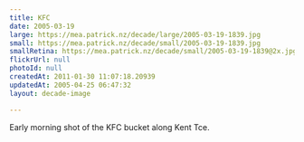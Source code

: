 ```yaml
---
title: KFC
date: 2005-03-19
large: https://mea.patrick.nz/decade/large/2005-03-19-1839.jpg
small: https://mea.patrick.nz/decade/small/2005-03-19-1839.jpg
smallRetina: https://mea.patrick.nz/decade/small/2005-03-19-1839@2x.jpg
flickrUrl: null
photoId: null
createdAt: 2011-01-30 11:07:18.20939
updatedAt: 2005-04-25 06:47:32
layout: decade-image

---
```

Early morning shot of the KFC bucket along Kent Tce. 
